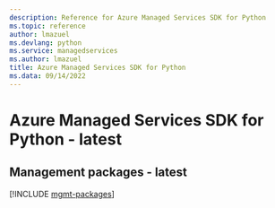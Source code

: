 ```yaml
---
description: Reference for Azure Managed Services SDK for Python
ms.topic: reference
author: lmazuel
ms.devlang: python
ms.service: managedservices
ms.author: lmazuel
title: Azure Managed Services SDK for Python
ms.data: 09/14/2022
---
```

# Azure Managed Services SDK for Python - latest

## Management packages - latest
[!INCLUDE [mgmt-packages](managed-services-mgmt-index.md)]